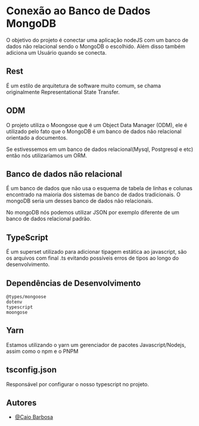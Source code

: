 # Conexão ao Banco de Dados MongoDB

O objetivo do projeto é conectar uma aplicação nodeJS com um banco de dados não relacional sendo o MongoDB o escolhido. Além disso também adiciona um Usuário quando se conecta.

## Rest

É um estilo de arquitetura de software muito comum, se chama originalmente Representational State Transfer.

## ODM
 O projeto utiliza o Moongose que é um Object Data Manager (ODM), ele é utilizado pelo fato que o MongoDB é um banco de dados não relacional orientado a documentos.

 Se estivessemos em um banco de dados relacional(Mysql, Postgresql e etc) então nós utilizaríamos um ORM.

## Banco de dados não relacional

É um banco de dados que não usa o esquema de tabela de linhas e colunas encontrado na maioria dos sistemas de banco de dados tradicionais. O mongoDB seria um desses banco de dados não relacionais.

No mongoDB nós podemos utilizar JSON por exemplo diferente de um banco de dados relacional padrão.

## TypeScript

É um superset utilizado para adicionar tipagem estática ao javascript, são os arquivos com final .ts
evitando possíveis erros de tipos ao longo do desenvolvimento.

## Dependências de Desenvolvimento

    @types/mongoose
    dotenv
    typescript
    moongose

## Yarn

Estamos utilizando o yarn um gerenciador de pacotes Javascript/Nodejs, assim como o npm e o PNPM

## tsconfig.json

Responsável por configurar o nosso typescript no projeto.

## Autores
- [@Caio Barbosa](https://github.com/caiobarbosa881)